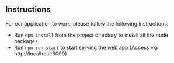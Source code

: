 ##  Instructions ##

For our application to work, please follow the following instructions:

* Run ```npm install``` from the project directory to install all the node packages.
* Run ```npm run start``` to start serving the web app (Access via http://localhost:3000)
